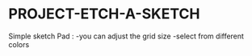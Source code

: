 # PROJECT-ETCH-A-SKETCH

Simple sketch Pad :
-you can adjust the grid size
-select from different colors
